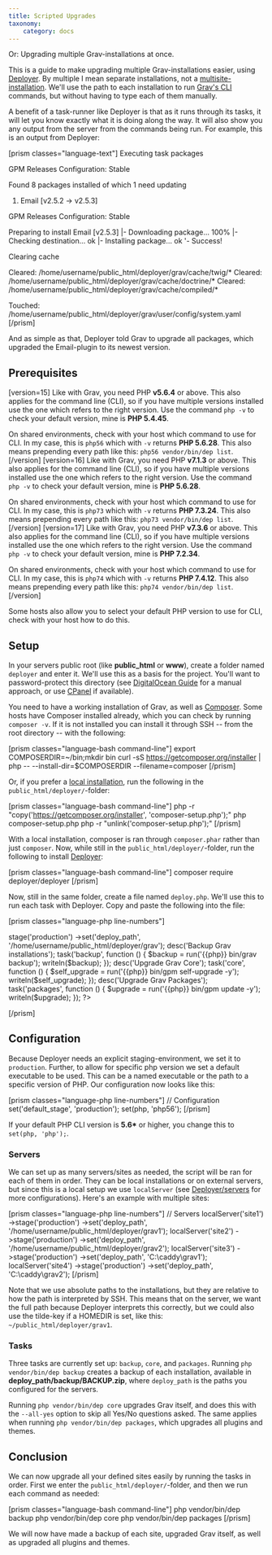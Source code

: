 ```yaml
---
title: Scripted Upgrades
taxonomy:
    category: docs
---
```


Or: Upgrading multiple Grav-installations at once.

This is a guide to make upgrading multiple Grav-installations easier, using [Deployer](https://deployer.org/). By multiple I mean separate installations, not a [multisite-installation](/advanced/multisite-setup). We'll use the path to each installation to run [Grav's CLI](/cli-console/grav-cli) commands, but without having to type each of them manually.

A benefit of a task-runner like Deployer is that as it runs through its tasks, it will let you know exactly what it is doing along the way. It will also show you any output from the server from the commands being run. For example, this is an output from Deployer:

[prism classes="language-text"]
Executing task packages

GPM Releases Configuration: Stable

Found 8 packages installed of which 1 need updating

01. Email           [v2.5.2 -> v2.5.3]

GPM Releases Configuration: Stable

Preparing to install Email [v2.5.3]
  |- Downloading package...   100%
  |- Checking destination...  ok
  |- Installing package...    ok
  '- Success!

Clearing cache

Cleared:  /home/username/public_html/deployer/grav/cache/twig/*
Cleared:  /home/username/public_html/deployer/grav/cache/doctrine/*
Cleared:  /home/username/public_html/deployer/grav/cache/compiled/*

Touched: /home/username/public_html/deployer/grav/user/config/system.yaml
[/prism]

And as simple as that, Deployer told Grav to upgrade all packages, which upgraded the Email-plugin to its newest version.

## Prerequisites

[version=15]
Like with Grav, you need PHP **v5.6.4** or above. This also applies for the command line (CLI), so if you have multiple versions installed use the one which refers to the right version. Use the command `php -v` to check your default version, mine is **PHP 5.4.45**.

On shared environments, check with your host which command to use for CLI. In my case, this is `php56` which with `-v` returns **PHP 5.6.28**. This also means prepending every path like this: `php56 vendor/bin/dep list`.
[/version]
[version=16]
Like with Grav, you need PHP **v7.1.3** or above. This also applies for the command line (CLI), so if you have multiple versions installed use the one which refers to the right version. Use the command `php -v` to check your default version, mine is **PHP 5.6.28**.

On shared environments, check with your host which command to use for CLI. In my case, this is `php73` which with `-v` returns **PHP 7.3.24**. This also means prepending every path like this: `php73 vendor/bin/dep list`.
[/version]
[version=17]
Like with Grav, you need PHP **v7.3.6** or above. This also applies for the command line (CLI), so if you have multiple versions installed use the one which refers to the right version. Use the command `php -v` to check your default version, mine is **PHP 7.2.34**.

On shared environments, check with your host which command to use for CLI. In my case, this is `php74` which with `-v` returns **PHP 7.4.12**. This also means prepending every path like this: `php74 vendor/bin/dep list`.
[/version]

Some hosts also allow you to select your default PHP version to use for CLI, check with your host how to do this.

## Setup

In your servers public root (like **public_html** or **www**), create a folder named `deployer` and enter it. We'll use this as a basis for the project. You'll want to password-protect this directory (see [DigitalOcean Guide](https://www.digitalocean.com/community/tutorials/how-to-set-up-password-authentication-with-apache-on-ubuntu-14-04) for a manual approach, or use [CPanel](https://www.siteground.com/tutorials/cpanel/pass_protected_directories.htm) if available).

You need to have a working installation of Grav, as well as [Composer](https://getcomposer.org/). Some hosts have Composer installed already, which you can check by running `composer -v`. If it is not installed you can install it through SSH -- from the root directory -- with the following:

[prism classes="language-bash command-line"]
export COMPOSERDIR=~/bin;mkdir bin
curl -sS https://getcomposer.org/installer | php -- --install-dir=$COMPOSERDIR --filename=composer
[/prism]

Or, if you prefer a [local installation](https://getcomposer.org/download/), run the following in the `public_html/deployer/`-folder:

[prism classes="language-bash command-line"]
php -r "copy('https://getcomposer.org/installer', 'composer-setup.php');"
php composer-setup.php
php -r "unlink('composer-setup.php');"
[/prism]

With a local installation, composer is ran through `composer.phar` rather than just `composer`. Now, while still in the `public_html/deployer/`-folder, run the following to install [Deployer](https://deployer.org/docs/installation):

[prism classes="language-bash command-line"]
composer require deployer/deployer
[/prism]

Now, still in the same folder, create a file named `deploy.php`. We'll use this to run each task with Deployer. Copy and paste the following into the file:

[prism classes="language-php line-numbers"]
<?php
namespace Deployer;
require 'vendor/autoload.php';

// Configuration
set('default_stage', 'production');
set(php, 'php56');

// Servers
localServer('site1')
	->stage('production')
	->set('deploy_path', '/home/username/public_html/deployer/grav');

desc('Backup Grav installations');
task('backup', function () {
	$backup = run('{{php}} bin/grav backup');
	writeln($backup);
});
desc('Upgrade Grav Core');
task('core', function () {
	$self_upgrade = run('{{php}} bin/gpm self-upgrade -y');
	writeln($self_upgrade);
});
desc('Upgrade Grav Packages');
task('packages', function () {
	$upgrade = run('{{php}} bin/gpm update -y');
	writeln($upgrade);
});
?>
[/prism]

## Configuration

Because Deployer needs an explicit staging-environment, we set it to `production`. Further, to allow for specific php version we set a default executable to be used. This can be a named executable or the path to a specific version of PHP. Our configuration now looks like this:

[prism classes="language-php line-numbers"]
// Configuration
set('default_stage', 'production');
set(php, 'php56');
[/prism]

If your default PHP CLI version is **5.6\*** or higher, you change this to `set(php, 'php');`.

### Servers

We can set up as many servers/sites as needed, the script will be ran for each of them in order. They can be local installations or on external servers, but since this is a local setup we use `localServer` (see [Deployer/servers](https://deployer.org/docs/servers) for more configurations). Here's an example with multiple sites:

[prism classes="language-php line-numbers"]
// Servers
localServer('site1')
	->stage('production')
	->set('deploy_path', '/home/username/public_html/deployer/grav1');
localServer('site2')
	->stage('production')
	->set('deploy_path', '/home/username/public_html/deployer/grav2');
localServer('site3')
	->stage('production')
	->set('deploy_path', 'C:\caddy\grav1');
localServer('site4')
	->stage('production')
	->set('deploy_path', 'C:\caddy\grav2');
[/prism]

Note that we use absolute paths to the installations, but they are relative to how the path is interpreted by SSH. This means that on the server, we want the full path because Deployer interprets this correctly, but we could also use the tilde-key if a HOMEDIR is set, like this: `~/public_html/deployer/grav1`.

### Tasks

Three tasks are currently set up: `backup`, `core`, and `packages`. Running `php vendor/bin/dep backup` creates a backup of each installation, available in **deploy_path/backup/BACKUP.zip**, where `deploy_path` is the paths you configured for the servers.

Running `php vendor/bin/dep core` upgrades Grav itself, and does this with the `--all-yes` option to skip all Yes/No questions asked. The same applies when running `php vendor/bin/dep packages`, which upgrades all plugins and themes.

## Conclusion

We can now upgrade all your defined sites easily by running the tasks in order. First we enter the `public_html/deployer/`-folder, and then we run each command as needed:

[prism classes="language-bash command-line"]
php vendor/bin/dep backup
php vendor/bin/dep core
php vendor/bin/dep packages
[/prism]

We will now have made a backup of each site, upgraded Grav itself, as well as upgraded all plugins and themes.
